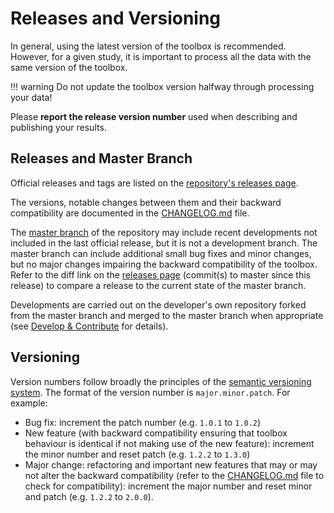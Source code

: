 # Releases and Versioning

In general, using the latest version of the toolbox is recommended.
However, for a given study, it is important to process all the data with the same version of the toolbox.

!!! warning
    Do not update the toolbox version halfway through processing your data!

Please **report the release version number** used when describing and publishing your results.

## Releases and Master Branch

Official releases and tags are listed on the [repository's releases page][releases-page].

The versions, notable changes between them and their backward compatibility are documented in
the [CHANGELOG.md][changelog-md] file.

The [master branch][master-branch] of the repository may include recent developments not included in the last official
release, but it is not a development branch. The master branch can include additional small bug fixes and minor changes,
but no major changes impairing the backward compatibility of the toolbox. Refer to the diff link on
the [releases page][releases-page] (commit(s) to master since this release) to compare a release to the current state
of the master branch.

Developments are carried out on the developer's own repository forked from the master branch and merged to the master
branch when appropriate (see [Develop & Contribute](Contribute) for details).

## Versioning

Version numbers follow broadly the principles of the [semantic versioning system](http://semver.org).
The format of the version number is `major.minor.patch`. For example:

- Bug fix: increment the patch number (e.g. `1.0.1` to `1.0.2`)
- New feature (with backward compatibility ensuring that toolbox behaviour is identical if not making use of the new
  feature): increment the minor number and reset patch (e.g. `1.2.2` to `1.3.0`)
- Major change: refactoring and important new features that may or may not alter the backward compatibility (refer to
  the [CHANGELOG.md][changelog-md] file to check for compatibility): increment the major number and reset minor and
  patch (e.g. `1.2.2` to `2.0.0`).


[changelog-md]: {{config.repo_url}}/blob/master/CHANGELOG.md
[version-txt]: {{config.repo_url}}/blob/master/version.txt
[master-branch]: {{config.repo_url}}
[releases-page]: {{config.repo_url}}/releases